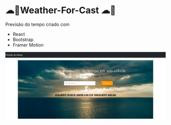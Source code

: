 # ☁💨Weather-For-Cast ☁💨
 Previsão do tempo criado com  
 <ul>
 <li>React</li>
 <li>Bootstrap</li>
 <li>Framer Motion</li>
 </ul>
 
 <img src="./tempo-react/img/weatherforcast.png">
 
